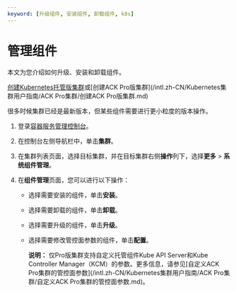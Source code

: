 ```yaml
---
keyword: [升级组件, 安装组件, 卸载组件, k8s]
---
```


# 管理组件

本文为您介绍如何升级、安装和卸载组件。

[创建Kubernetes托管版集群](/intl.zh-CN/Kubernetes集群用户指南/集群/创建集群/创建Kubernetes托管版集群.md)或[创建ACK Pro版集群](/intl.zh-CN/Kubernetes集群用户指南/ACK Pro集群/创建ACK Pro版集群.md)

很多时候集群已经是最新版本，但某些组件需要进行更小粒度的版本操作。

1.  登录[容器服务管理控制台](https://cs.console.aliyun.com)。

2.  在控制台左侧导航栏中，单击**集群**。

3.  在集群列表页面，选择目标集群，并在目标集群右侧**操作**列下，选择**更多** \> **系统组件管理**。

4.  在**组件管理**页面，您可以进行以下操作：

    -   选择需要安装的组件，单击**安装**。
    -   选择需要卸载的组件，单击**卸载**。
    -   选择需要升级的组件，单击**升级**。
    -   选择需要修改管控面参数的组件，单击**配置**。

        **说明：** 仅Pro版集群支持自定义托管组件Kube API Server和Kube Controller Manager（KCM）的参数。更多信息，请参见[自定义ACK Pro集群的管控面参数](/intl.zh-CN/Kubernetes集群用户指南/ACK Pro集群/自定义ACK Pro集群的管控面参数.md)。


